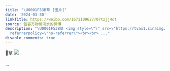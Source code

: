 ```yaml
---
title: "\U0001F53B草 [图片]"
date: '2024-03-30'
linkTitle: https://weibo.com/1671109627/O7tzjj4ot
source: 包容万物恒河水的微博
description: "\U0001F53B草 <img style=\"\" src=\"https://tvax1.sinaimg.cn/large/639b1bfbly1ho9lqe2a66j216o1kwe5t.jpg\"
  referrerpolicy=\"no-referrer\"><br><br> ..."
disable_comments: true
---
```

🔻草 <img style="" src="https://tvax1.sinaimg.cn/large/639b1bfbly1ho9lqe2a66j216o1kwe5t.jpg" referrerpolicy="no-referrer"><br><br> ...